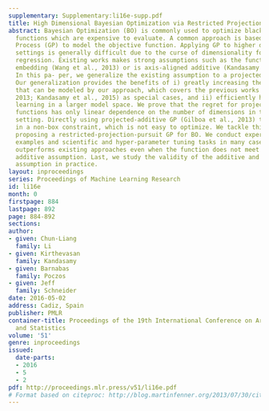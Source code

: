 ```yaml
---
supplementary: Supplementary:li16e-supp.pdf
title: High Dimensional Bayesian Optimization via Restricted Projection Pursuit Models
abstract: Bayesian Optimization (BO) is commonly used to optimize blackbox objective
  functions which are expensive to evaluate. A common approach is based on using Gaussian
  Process (GP) to model the objective function. Applying GP to higher dimensional
  settings is generally difficult due to the curse of dimensionality for nonparametric
  regression. Existing works makes strong assumptions such as the function is low-dimensional
  embedding (Wang et al., 2013) or is axis-aligned additive (Kandasamy et al., 2015).
  In this pa- per, we generalize the existing assumption to a projected-additive assumption.
  Our generalization provides the benefits of i) greatly increasing the space of functions
  that can be modeled by our approach, which covers the previous works (Wang et al.,
  2013; Kandasamy et al., 2015) as special cases, and ii) efficiently handling the
  learning in a larger model space. We prove that the regret for projected-additive
  functions has only linear dependence on the number of dimensions in this general
  setting. Directly using projected-additive GP (Gilboa et al., 2013) to BO results
  in a non-box constraint, which is not easy to optimize. We tackle this problem by
  proposing a restricted-projection-pursuit GP for BO. We conduct experiments on synthetic
  examples and scientific and hyper-parameter tuning tasks in many cases. Our method
  outperforms existing approaches even when the function does not meet the projected
  additive assumption. Last, we study the validity of the additive and projected-additive
  assumption in practice.
layout: inproceedings
series: Proceedings of Machine Learning Research
id: li16e
month: 0
firstpage: 884
lastpage: 892
page: 884-892
sections: 
author:
- given: Chun-Liang
  family: Li
- given: Kirthevasan
  family: Kandasamy
- given: Barnabas
  family: Poczos
- given: Jeff
  family: Schneider
date: 2016-05-02
address: Cadiz, Spain
publisher: PMLR
container-title: Proceedings of the 19th International Conference on Artificial Intelligence
  and Statistics
volume: '51'
genre: inproceedings
issued:
  date-parts:
  - 2016
  - 5
  - 2
pdf: http://proceedings.mlr.press/v51/li16e.pdf
# Format based on citeproc: http://blog.martinfenner.org/2013/07/30/citeproc-yaml-for-bibliographies/
---
```

